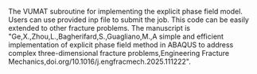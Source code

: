 The VUMAT subroutine for implementing the explicit phase field model.
Users can use provided inp file to submit the job.
This code can be easily extended to other fracture problems.
The manuscript is "Ge,X.,Zhou,L.,Bagherifard,S.,Guagliano,M.,A simple and efficient implementation of explicit phase field method in ABAQUS to address complex three-dimensional fracture problems,Engineering Fracture Mechanics,doi.org/10.1016/j.engfracmech.2025.111222".

